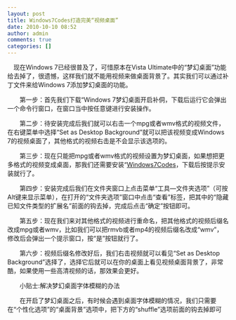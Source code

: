```yaml
---
layout: post
title: Windows7Codes打造完美“视频桌面”
date: 2010-10-10 08:52
author: admin
comments: true
categories: []
---
```

　现在Windows 7已经很普及了，可惜原本在Vista Ultimate中的“梦幻桌面”功能给去掉了，很遗憾，这样我们就不能用视频来做桌面背景了。其实我们可以通过补丁文件来给Windows 7添加梦幻桌面的功能。　　

　　第一步：首先我们下载“Windows 7梦幻桌面开启补侗，下载后运行它会弹出一个命令行窗口，在窗口当中按任意键进行安装操作。　　

　　第二步：待安装完成后我们就可以右击一个mpg或者wmv格式的视频文件，在右键菜单中选择“Set as Desktop Background”就可以把该视频变成Windows 7的视频桌面了，其他格式的视频右击是不会显示该选项的。　　

　　第三步：现在只能把mpg或者wmv格式的视频设置为梦幻桌面，如果想把更多格式的视频变成桌面，那我们还需要安装“<a href="http://www.pcedu123.com/a/caozuoxitong/20100618/7883.html">Windows7Codes</a>，下载后按提示安装就行了。　　

　　第四步：安装完成后我们在文件夹窗口上点击菜单“工具—文件夹选项”（可按Alt键来显示菜单），在打开的“文件夹选项”窗口中点击“查看”标签，把其中的“隐藏已知文件类型的扩展名”前面的钩去掉，完成后点击“确定”按钮即可。　

　　第五步：现在我们来对其他格式的视频进行重命名，把其他格式的视频后缀名改成mpg或者wmv，比如我们可以把rmvb或者mp4的视频后缀名改成“wmv”，修改后会弹出一个提示窗口，按“是”按钮就行了。　　

　　第六步：视频后缀名修改好后，我们右击视频就可以看见“Set as Desktop Background”选择了，选择它后就可以在你的桌面上看见视频桌面背景了，非常酷，如果使用一些高清视频的话，那效果会更好。　　

　　小贴士:解决梦幻桌面字体模糊的办法　　

　　在开启了梦幻桌面之后，有时候会遇到桌面字体模糊的情况，我们只需要在“个性化选项”的“桌面背景”选项中，把下方的“shuffle”选项前面的钩去掉即可
